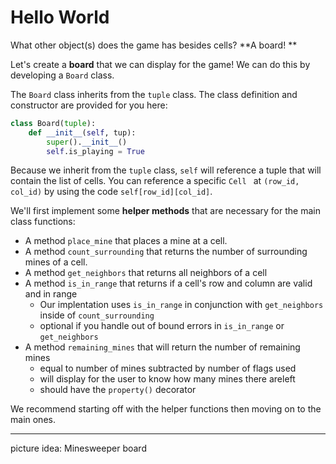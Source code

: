 <!--title={Board: Helper Functions}-->

<!--badge={Software Engineering:110,Tinkerer:110}-->

<!--concepts={class_variables.mdx, class_method.mdx}-->

# Hello World
What other object(s) does the game has besides cells? **A board! **

Let's create a **board** that we can display for the game! We can do this by developing a `Board` class.  

The `Board` class inherits from the `tuple` class. The class definition and constructor are provided for you here:

```python
class Board(tuple):
    def __init__(self, tup):
        super().__init__()
        self.is_playing = True
```

Because we inherit from the `tuple` class, `self` will reference a tuple that will contain the list of cells. You can reference a specific `Cell ` at `(row_id, col_id)` by using the code `self[row_id][col_id]`. 

We'll first implement some **helper methods** that are necessary for the main class functions:

* A method `place_mine` that places a mine at a cell. 
* A method `count_surrounding` that returns the number of surrounding mines of a cell. 
* A method `get_neighbors` that returns all neighbors of a cell 
* A method `is_in_range` that returns if a cell's row and column are valid and in range 
  * Our implentation uses `is_in_range` in conjunction with `get_neighbors` inside of `count_surrounding`
  * optional if you handle out of bound errors in `is_in_range` or `get_neighbors`
* A method `remaining_mines` that will return the number of remaining mines
  * equal to number of mines subtracted by number of flags used
  * will display for the user to know how many mines there areleft
  * should have the `property()` decorator

We recommend starting off with the helper functions then moving on to the main ones.

---

picture idea: Minesweeper board
